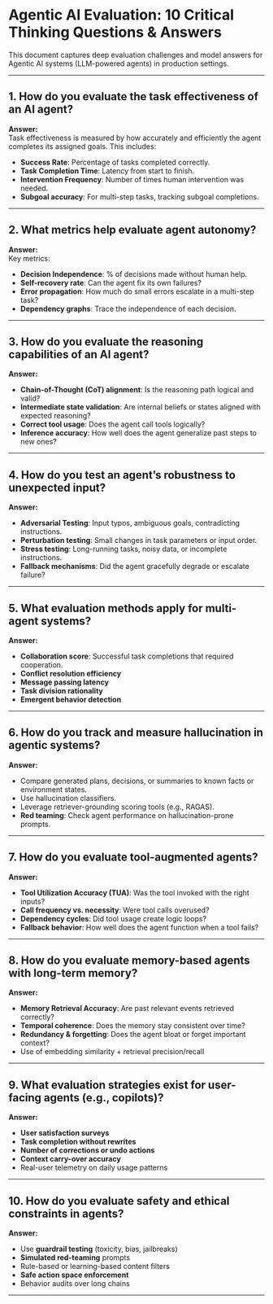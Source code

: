 # Agentic AI Evaluation: 10 Critical Thinking Questions & Answers

This document captures deep evaluation challenges and model answers for Agentic AI systems (LLM-powered agents) in production settings.

---

## 1. How do you evaluate the task effectiveness of an AI agent?

**Answer:**  
Task effectiveness is measured by how accurately and efficiently the agent completes its assigned goals. This includes:
- **Success Rate**: Percentage of tasks completed correctly.
- **Task Completion Time**: Latency from start to finish.
- **Intervention Frequency**: Number of times human intervention was needed.
- **Subgoal accuracy**: For multi-step tasks, tracking subgoal completions.

---

## 2. What metrics help evaluate agent autonomy?

**Answer:**  
Key metrics:
- **Decision Independence**: % of decisions made without human help.
- **Self-recovery rate**: Can the agent fix its own failures?
- **Error propagation**: How much do small errors escalate in a multi-step task?
- **Dependency graphs**: Trace the independence of each decision.

---

## 3. How do you evaluate the reasoning capabilities of an AI agent?

**Answer:**  
- **Chain-of-Thought (CoT) alignment**: Is the reasoning path logical and valid?
- **Intermediate state validation**: Are internal beliefs or states aligned with expected reasoning?
- **Correct tool usage**: Does the agent call tools logically?
- **Inference accuracy**: How well does the agent generalize past steps to new ones?

---

## 4. How do you test an agent’s robustness to unexpected input?

**Answer:**  
- **Adversarial Testing**: Input typos, ambiguous goals, contradicting instructions.
- **Perturbation testing**: Small changes in task parameters or input order.
- **Stress testing**: Long-running tasks, noisy data, or incomplete instructions.
- **Fallback mechanisms**: Did the agent gracefully degrade or escalate failure?

---

## 5. What evaluation methods apply for multi-agent systems?

**Answer:**  
- **Collaboration score**: Successful task completions that required cooperation.
- **Conflict resolution efficiency**
- **Message passing latency**
- **Task division rationality**
- **Emergent behavior detection**

---

## 6. How do you track and measure hallucination in agentic systems?

**Answer:**  
- Compare generated plans, decisions, or summaries to known facts or environment states.
- Use hallucination classifiers.
- Leverage retriever-grounding scoring tools (e.g., RAGAS).
- **Red teaming**: Check agent performance on hallucination-prone prompts.

---

## 7. How do you evaluate tool-augmented agents?

**Answer:**  
- **Tool Utilization Accuracy (TUA)**: Was the tool invoked with the right inputs?
- **Call frequency vs. necessity**: Were tool calls overused?
- **Dependency cycles**: Did tool usage create logic loops?
- **Fallback behavior**: How well does the agent function when a tool fails?

---

## 8. How do you evaluate memory-based agents with long-term memory?

**Answer:**  
- **Memory Retrieval Accuracy**: Are past relevant events retrieved correctly?
- **Temporal coherence**: Does the memory stay consistent over time?
- **Redundancy & forgetting**: Does the agent bloat or forget important context?
- Use of embedding similarity + retrieval precision/recall

---

## 9. What evaluation strategies exist for user-facing agents (e.g., copilots)?

**Answer:**  
- **User satisfaction surveys**
- **Task completion without rewrites**
- **Number of corrections or undo actions**
- **Context carry-over accuracy**
- Real-user telemetry on daily usage patterns

---

## 10. How do you evaluate safety and ethical constraints in agents?

**Answer:**  
- Use **guardrail testing** (toxicity, bias, jailbreaks)
- **Simulated red-teaming** prompts
- Rule-based or learning-based content filters
- **Safe action space enforcement**
- Behavior audits over long chains

---
